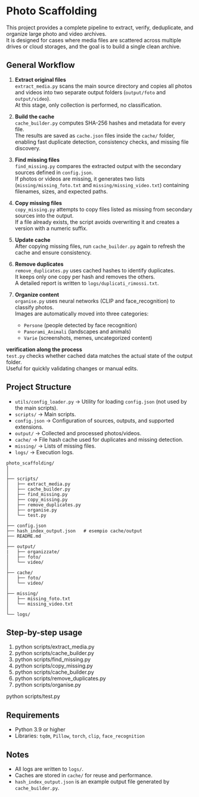 Photo Scaffolding
=================

This project provides a complete pipeline to extract, verify, deduplicate, 
and organize large photo and video archives.  
It is designed for cases where media files are scattered across multiple 
drives or cloud storages, and the goal is to build a single clean archive.

General Workflow
----------------

1. **Extract original files**  
   ``extract_media.py`` scans the main source directory and copies all photos 
   and videos into two separate output folders (``output/foto`` and 
   ``output/video``).  
   At this stage, only collection is performed, no classification.

2. **Build the cache**  
   ``cache_builder.py`` computes SHA-256 hashes and metadata for every file.  
   The results are saved as ``cache.json`` files inside the ``cache/`` folder, 
   enabling fast duplicate detection, consistency checks, and missing file 
   discovery.

3. **Find missing files**  
   ``find_missing.py`` compares the extracted output with the secondary sources 
   defined in ``config.json``.  
   If photos or videos are missing, it generates two lists 
   (``missing/missing_foto.txt`` and ``missing/missing_video.txt``) containing 
   filenames, sizes, and expected paths.

4. **Copy missing files**  
   ``copy_missing.py`` attempts to copy files listed as missing from secondary 
   sources into the output.  
   If a file already exists, the script avoids overwriting it and creates a 
   version with a numeric suffix.

5. **Update cache**  
   After copying missing files, run ``cache_builder.py`` again to refresh the 
   cache and ensure consistency.

6. **Remove duplicates**  
   ``remove_duplicates.py`` uses cached hashes to identify duplicates.  
   It keeps only one copy per hash and removes the others.  
   A detailed report is written to ``logs/duplicati_rimossi.txt``.

7. **Organize content**  
   ``organise.py`` uses neural networks (CLIP and face_recognition) to classify 
   photos.  
   Images are automatically moved into three categories:

   - ``Persone`` (people detected by face recognition)  
   - ``Panorami_Animali`` (landscapes and animals)  
   - ``Varie`` (screenshots, memes, uncategorized content)

**verification along the process**  
   ``test.py`` checks whether cached data matches the actual state of the 
   output folder.  
   Useful for quickly validating changes or manual edits.

Project Structure
-----------------

- ``utils/config_loader.py`` → Utility for loading ``config.json`` (not used by the main scripts).  
- ``scripts/`` → Main scripts.  
- ``config.json`` → Configuration of sources, outputs, and supported extensions.  
- ``output/`` → Collected and processed photos/videos.  
- ``cache/`` → File hash cache used for duplicates and missing detection.  
- ``missing/`` → Lists of missing files.  
- ``logs/`` → Execution logs.

``` 
photo_scaffolding/
│
│
├── scripts/
│   ├── extract_media.py
│   ├── cache_builder.py
│   ├── find_missing.py
│   ├── copy_missing.py
│   ├── remove_duplicates.py
│   ├── organise.py
│   └── test.py
│
├── config.json
├── hash_index_output.json   # esempio cache/output
├── README.md
│
├── output/
|   ├── organizzate/
│   ├── foto/
│   └── video/
│
├── cache/
│   ├── foto/
│   └── video/
│
├── missing/
│   ├── missing_foto.txt
│   └── missing_video.txt
│
└── logs/
```

Step-by-step usage
------------------

 1.  python scripts/extract_media.py
 2.  python scripts/cache_builder.py
 3.  python scripts/find_missing.py
 4.  python scripts/copy_missing.py
 5.  python scripts/cache_builder.py
 6.  python scripts/remove_duplicates.py
 7.  python scripts/organise.py

python scripts/test.py

Requirements
------------

- Python 3.9 or higher  
- Libraries: ``tqdm``, ``Pillow``, ``torch``, ``clip``, ``face_recognition``  

Notes
-----

- All logs are written to ``logs/``.  
- Caches are stored in ``cache/`` for reuse and performance.  
- ``hash_index_output.json`` is an example output file generated by ``cache_builder.py``.  



